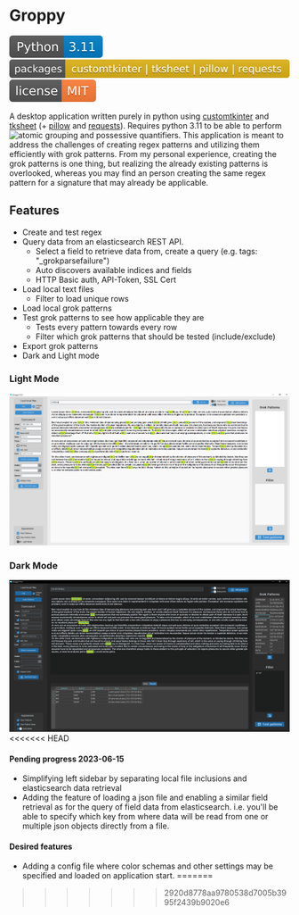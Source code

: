  
# Groppy 

[![Python Versions](https://github.com/H4NM/Groppy/blob/main/img/pyversion.svg)](https://docs.python.org/3/howto/regex.html)
[![Packages](https://github.com/H4NM/Groppy/blob/main/img/packages.svg)](https://pypi.org/)
![License](https://github.com/H4NM/Groppy/blob/main/img/license.svg)

A desktop application written purely in python using [customtkinter](https://customtkinter.tomschimansky.com/) and [tksheet](https://github.com/ragardner/tksheet) (+ [pillow](https://pypi.org/project/Pillow/) and [requests](https://pypi.org/project/requests/)). Requires python 3.11 to be able to perform ![atomic grouping and possessive quantifiers](https://learnbyexample.github.io/python-regex-possessive-quantifier/). This application is meant to address the challenges of creating regex patterns and utilizing them efficiently with grok patterns. From my personal experience, creating the grok patterns is one thing, but realizing the already existing patterns is overlooked, whereas you may find an person creating the same regex pattern for a signature that may already be applicable. 

## Features

- Create and test regex
- Query data from an elasticsearch REST API. 
  - Select a field to retrieve data from, create a query (e.g. tags: "_grokparsefailure")
  - Auto discovers available indices and fields 
  - HTTP Basic auth, API-Token, SSL Cert
- Load local text files 
  - Filter to load unique rows
- Load local grok patterns 
- Test grok patterns to see how applicable they are
  - Tests every pattern towards every row 
  - Filter which grok patterns that should be tested (include/exclude) 
- Export grok patterns
- Dark and Light mode
  
### Light Mode
![user interface - Light Mode](https://github.com/H4NM/Groppy/blob/main/img/user_interface.png)

### Dark Mode
![user interface - Light Mode](https://github.com/H4NM/Groppy/blob/main/img/user_interface_dark.png)
<<<<<<< HEAD


#### Pending progress 2023-06-15

- Simplifying left sidebar by separating local file inclusions and elasticsearch data retrieval
- Adding the feature of loading a json file and enabling a similar field retrieval as for the query of field data from elasticsearch. i.e. you'll be able to specify which key from where data will be read from one or multiple json objects directly from a file.

#### Desired features

- Adding a config file where color schemas and other settings may be specified and loaded on application start.
=======
>>>>>>> 2920d8778aa9780538d7005b3995f2439b9020e6

